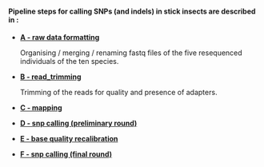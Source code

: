 
#### Pipeline steps for calling SNPs (and indels) in stick insects are described in :

* [**A - raw data formatting**](./A_raw_reads)

  Organising / merging / renaming fastq files of the five resequenced individuals of the ten species.

* [**B - read_trimming**](./B_cleaned_reads)

  Trimming of the reads for quality and presence of adapters.

* [**C - mapping**](./C_mapping)

* [**D - snp calling (preliminary round)**](./D_snp_calling_round0)

* [**E - base quality recalibration**](./E_recalibration)

* [**F - snp calling (final round)**](./F_snp_calling_round1)

